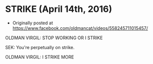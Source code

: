 # STRIKE (April 14th, 2016)

 * Originally posted at https://www.facebook.com/oldmancat/videos/558245711015457/

OLDMAN VIRGIL: STOP WORKING OR I STRIKE

SEK: You're perpetually on strike.

OLDMAN VIRGIL: I STRIKE MORE

